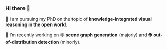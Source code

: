 ### Hi there 👋

🎒 I am pursuing my PhD on the topic of **knowledge-integrated visual reasoning in the open world**.

🔭 I’m recently working on 🕸 **scene graph generation** (majorly) and 👽 **out-of-distribution detection** (minorly).

<!--
**Jingkang50/jingkang50** is a ✨ _special_ ✨ repository because its `README.md` (this file) appears on your GitHub profile.

Here are some ideas to get you started:
- 🔭 I’m currently working on ...
- 🌱 I’m currently learning ...
- 👯 I’m looking to collaborate on ...
- 🤔 I’m looking for help with ...
- 💬 Ask me about ...
- 📫 How to reach me: ...
- 😄 Pronouns: ...
- ⚡ Fun fact: ...
-->
